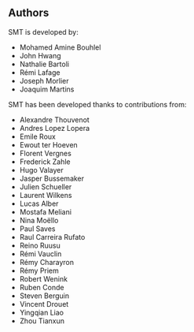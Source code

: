 ## Authors

SMT is developed by:
* Mohamed Amine Bouhlel 
* John Hwang 
* Nathalie Bartoli 
* Rémi Lafage 
* Joseph Morlier 
* Joaquim Martins 

SMT has been developed thanks to contributions from:
* Alexandre Thouvenot
* Andres Lopez Lopera
* Emile Roux
* Ewout ter Hoeven
* Florent Vergnes
* Frederick Zahle
* Hugo Valayer
* Jasper Bussemaker
* Julien Schueller
* Laurent Wilkens
* Lucas Alber
* Mostafa Meliani
* Nina Moëllo
* Paul Saves
* Raul Carreira Rufato
* Reino Ruusu
* Rémi Vauclin
* Rémy Charayron
* Rémy Priem
* Robert Wenink
* Ruben Conde
* Steven Berguin
* Vincent Drouet
* Yingqian Liao
* Zhou Tianxun
